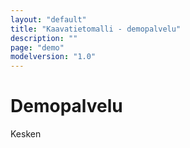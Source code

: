 ```yaml
---
layout: "default"
title: "Kaavatietomalli - demopalvelu"
description: ""
page: "demo"
modelversion: "1.0"
---
```

# Demopalvelu

Kesken

